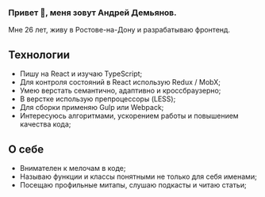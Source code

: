 ### Привет 👋, меня зовут Андрей Демьянов.

Мне 26 лет, живу в Ростове-на-Дону и разрабатываю фронтенд.

## Технологии

* Пишу на React и изучаю TypeScript;
* Для контроля состояний в React использую Redux / MobX;
* Умею верстать семантично, адаптивно и кроссбраузерно;
* В верстке использую препроцессоры (LESS);
* Для сборки применяю Gulp или Webpack;
* Интересуюсь алгоритмами, ускорением работы и повышением качества кода;

## О себе

* Внимателен к мелочам в коде;
* Называю функции и классы понятными не только для себя именами;
* Посещаю профильные митапы, слушаю подкасты и читаю статьи;
